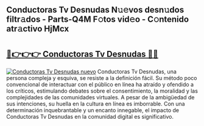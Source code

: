## Conductoras Tv Desnudas N𝚞𝚎vos desn𝚞dos filtr𝚊dos - Parts-Q4M F𝚘tos vid𝚎o - C𝚘ntenido atr𝚊ctivo HjMcx

# <h2><a href="http://mb8jg4.tromn.icu/?c=Conductoras+Tv+Desnudas">🔗👉👉👉 Conductoras Tv Desnudas 🔗🔗</a></h2>

[![Conductoras Tv Desnudas nuevo](https://i.imgur.com/pEAQMta.gif)](http://mb8jg4.tromn.icu/?c=Conductoras+Tv+Desnudas)
Conductoras Tv Desnudas, una persona compleja y esquiva, se resiste a la definición fácil. Su método poco convencional de interactuar con el público en línea ha atraído y ofendido a los críticos, estimulando debates sobre el consentimiento, la moralidad y las complejidades de las comunidades virtuales. A pesar de la ambigüedad de sus intenciones, su huella en la cultura en línea es imborrable. Con una determinación inquebrantable y un encanto innegable, el impacto de Conductoras Tv Desnudas en la comunidad digital es significativo.
